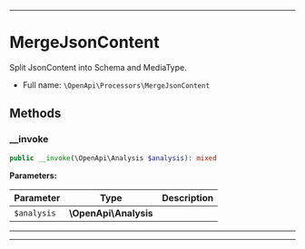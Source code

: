 ***

# MergeJsonContent

Split JsonContent into Schema and MediaType.

* Full name: `\OpenApi\Processors\MergeJsonContent`

## Methods

### __invoke

```php
public __invoke(\OpenApi\Analysis $analysis): mixed
```

**Parameters:**

| Parameter | Type | Description |
|-----------|------|-------------|
| `$analysis` | **\OpenApi\Analysis** |  |

***


***

